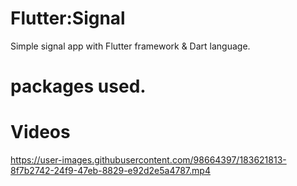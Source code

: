 # Flutter:Signal
Simple signal app with Flutter framework & Dart language.

# packages used.

# Videos
https://user-images.githubusercontent.com/98664397/183621813-8f7b2742-24f9-47eb-8829-e92d2e5a4787.mp4

